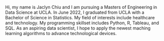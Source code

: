 Hi, my name is Jaclyn Chiu and I am pursuing a Masters of Engineering in Data Science at UCLA. In June 2022, I graduated from UCLA with a Bachelor of Science in Statistics. My field of interests include healthcare and technology. My programming skillset includes Python, R, Tableau, and SQL. As an aspiring data scientist, I hope to apply the newest maching learning algorithms to advance technological devices.
<!--
**jaclynchiu7/jaclynchiu7** is a ✨ _special_ ✨ repository because its `README.md` (this file) appears on your GitHub profile.

Here are some ideas to get you started:

- 🔭 I’m currently working on ...
- 🌱 I’m currently learning ...
- 👯 I’m looking to collaborate on ...
- 🤔 I’m looking for help with ...
- 💬 Ask me about ...
- 📫 How to reach me: ...
- 😄 Pronouns: ...
- ⚡ Fun fact: ...
-->
